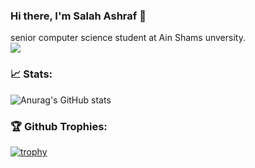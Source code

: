 ### Hi there, I'm Salah Ashraf 👋
<!-- <p>I'm software engineering student at level three .</p> -->
senior computer science  student at Ain Shams unversity.
<br>
![](https://komarev.com/ghpvc/?username=salahashraf253&color=brightgreen)
<h3>📈 Stats: </h3>

![Anurag's GitHub stats](https://github-readme-stats.vercel.app/api?username=salahashraf253&theme=radical&show_icons=true)

<!--- <h3>Programming Languages: </h3>

//[![Top Langs](https://github-readme-stats.vercel.app/api/top-langs/?username=salahashraf253&theme=radical&langs_count=6&hide=xslt)].(https://github.com/anuraghazra/github-readme-stats)
--->
<h3>🏆 Github Trophies: </h3> 

[![trophy](https://github-profile-trophy.vercel.app/?username=salahashraf253&theme=radical)](https://github.com/ryo-ma/github-profile-trophy)

<!-- ![](https://komarev.com/ghpvc/?username=salahashraf253&color=brightgreen) -->
